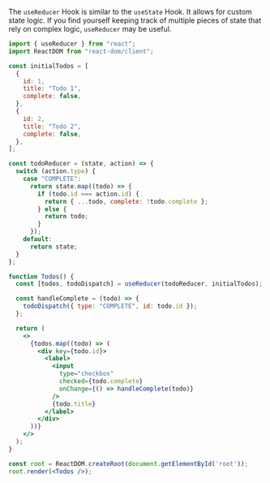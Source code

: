 The `useReducer` Hook is similar to the `useState` Hook.
It allows for custom state logic.
If you find yourself keeping track of multiple pieces of state that rely on complex logic, `useReducer` may be useful.

```jsx
import { useReducer } from "react";
import ReactDOM from "react-dom/client";

const initialTodos = [
  {
    id: 1,
    title: "Todo 1",
    complete: false,
  },
  {
    id: 2,
    title: "Todo 2",
    complete: false,
  },
];

const todoReducer = (state, action) => {
  switch (action.type) {
    case "COMPLETE":
      return state.map((todo) => {
        if (todo.id === action.id) {
          return { ...todo, complete: !todo.complete };
        } else {
          return todo;
        }
      });
    default:
      return state;
  }
};

function Todos() {
  const [todos, todoDispatch] = useReducer(todoReducer, initialTodos);

  const handleComplete = (todo) => {
    todoDispatch({ type: "COMPLETE", id: todo.id });
  };

  return (
    <>
      {todos.map((todo) => (
        <div key={todo.id}>
          <label>
            <input
              type="checkbox"
              checked={todo.complete}
              onChange={() => handleComplete(todo)}
            />
            {todo.title}
          </label>
        </div>
      ))}
    </>
  );
}

const root = ReactDOM.createRoot(document.getElementById('root'));
root.render(<Todos />);
```
